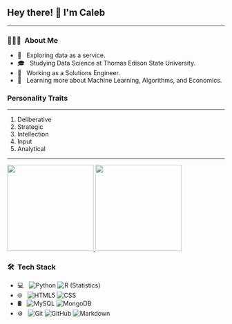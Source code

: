 ## Hey there! 👋 I'm Caleb
***

### 👨🏻‍💻 &nbsp;About Me

- 🤔 &nbsp; Exploring data as a service.
- 🎓 &nbsp; Studying Data Science at Thomas Edison State University.
- 💼 &nbsp; Working as a Solutions Engineer.
- 🌱 &nbsp; Learning more about Machine Learning, Algorithms, and Economics.

### Personality Traits
***
1. Deliberative
2. Strategic
3. Intellection
4. Input
5. Analytical

***

<a href="https://github.com/calebjcourtney">
  <img height="200em" src="https://github-readme-stats.vercel.app/api?username=calebjcourtney&theme=buefy&show_icons=true" />
  <img height="200em" src="https://github-readme-stats.vercel.app/api/top-langs/?username=calebjcourtney&theme=buefy&layout=compact" />
</a>


<h3> 🛠 &nbsp;Tech Stack</h3>

- 💻 &nbsp;
  ![Python](https://img.shields.io/badge/-Python-333333?style=flat&logo=python)
  ![R (Statistics)](https://img.shields.io/badge/-R-333333?style=flat&logo=R&logoColor=276DC3)
- 🌐 &nbsp;
  ![HTML5](https://img.shields.io/badge/-HTML5-333333?style=flat&logo=HTML5)
  ![CSS](https://img.shields.io/badge/-CSS-333333?style=flat&logo=CSS3&logoColor=1572B6)
- 🛢 &nbsp;
  ![MySQL](https://img.shields.io/badge/-MySQL-333333?style=flat&logo=mysql)
  ![MongoDB](https://img.shields.io/badge/-MongoDB-333333?style=flat&logo=mongodb)
- ⚙️ &nbsp;
  ![Git](https://img.shields.io/badge/-Git-333333?style=flat&logo=git)
  ![GitHub](https://img.shields.io/badge/-GitHub-333333?style=flat&logo=github)
  ![Markdown](https://img.shields.io/badge/-Markdown-333333?style=flat&logo=markdown)

<br/>
